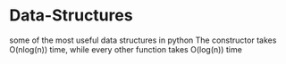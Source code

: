 # Data-Structures
some of the most useful data structures in python
The constructor takes O(nlog(n)) time, while every other function takes O(log(n)) time 

